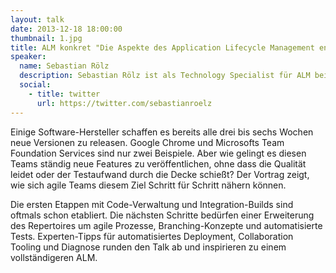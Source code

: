 ```yaml
---
layout: talk
date: 2013-12-18 18:00:00
thumbnail: 1.jpg
title: ALM konkret "Die Aspekte des Application Lifecycle Management entdecken, verstehen und nutzen"
speaker:
  name: Sebastian Rölz
  description: Sebastian Rölz ist als Technology Specialist für ALM bei der conplement AG tätig. Für die Beratung im ALM-Umfeld kommen seine umfangreichen Erfahrungen aus dutzenden Software-Projekten in den unterschiedlichsten Größen und Wirtschaftssektoren zur Geltung. In verschiedenen Rollen war der Microsoft Stack sein steter Begleiter. Spezialisiert hat er sich vor einigen Jahren auf das Application Lifecycle Management in Verbindung mit dem Microsoft Team Foundation Server. Er steht für pragmatische und flexible Lösungen für seine Kunden und sorgt dafür, dass dabei das eigentliche Ziel nicht aus den Augen verloren wird.
  social:
    - title: twitter
      url: https://twitter.com/sebastianroelz
---
```

Einige Software-Hersteller schaffen es bereits alle drei bis sechs Wochen neue Versionen zu releasen. Google Chrome und Microsofts Team Foundation Services sind nur zwei Beispiele. Aber wie gelingt es diesen Teams ständig neue Features zu veröffentlichen, ohne dass die Qualität leidet oder der Testaufwand durch die Decke schießt? Der Vortrag zeigt, wie sich agile Teams diesem Ziel Schritt für Schritt nähern können. 

Die ersten Etappen mit Code-Verwaltung und Integration-Builds sind oftmals schon etabliert. Die nächsten Schritte bedürfen einer Erweiterung des Repertoires um agile Prozesse, Branching-Konzepte und automatisierte Tests. Experten-Tipps für automatisiertes Deployment, Collaboration Tooling und Diagnose runden den Talk ab und inspirieren zu einem vollständigeren ALM.
